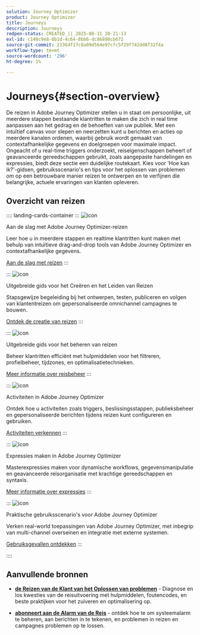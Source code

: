 ```yaml
---
solution: Journey Optimizer
product: Journey Optimizer
title: Journeys
description: Journeys
redpen-status: CREATED_||_2025-08-11_20-21-13
exl-id: c148c9e8-8b1d-4c64-8bb6-dc86898cb672
source-git-commit: 21364f17c8a09d564e97cfc5f29f742dd8f32f4a
workflow-type: tm+mt
source-wordcount: '296'
ht-degree: 1%

---
```


# Journeys{#section-overview}

De reizen in Adobe Journey Optimizer stellen u in staat om persoonlijke, uit meerdere stappen bestaande klantritten te maken die zich in real time aanpassen aan het gedrag en de behoeften van uw publiek. Met een intuïtief canvas voor slepen en neerzetten kunt u berichten en acties op meerdere kanalen ordenen, waarbij gebruik wordt gemaakt van contextafhankelijke gegevens en doelgroepen voor maximale impact. Ongeacht of u real-time triggers onderzoekt, reiseigenschappen beheert of geavanceerde gereedschappen gebruikt, zoals aangepaste handelingen en expressies, biedt deze sectie een duidelijke routekaart. Kies voor &#39;Hoe kan ik?&#39;-gidsen, gebruiksscenario&#39;s en tips voor het oplossen van problemen om op een betrouwbare manier reizen te ontwerpen en te verfijnen die belangrijke, actuele ervaringen van klanten opleveren.

## Overzicht van reizen

:::: landing-cards-container
:::
![icon](https://cdn.experienceleague.adobe.com/icons/circle-play.svg?lang=nl-NL)

Aan de slag met Adobe Journey Optimizer-reizen

Leer hoe u in meerdere stappen en realtime klantritten kunt maken met behulp van intuïtieve drag-and-drop tools van Adobe Journey Optimizer en contextafhankelijke gegevens.

[Aan de slag met reizen](../using/building-journeys/journey.md)
:::

:::
![icon](https://cdn.experienceleague.adobe.com/icons/list-check.svg?lang=nl-NL)

Uitgebreide gids voor het Creëren en het Leiden van Reizen

Stapsgewijze begeleiding bij het ontwerpen, testen, publiceren en volgen van klantentreizen om gepersonaliseerde omnichannel campagnes te bouwen.

[Ontdek de creatie van reizen](create-journey-landing-page.md)
:::

:::
![icon](https://cdn.experienceleague.adobe.com/icons/gear.svg?lang=nl-NL)

Uitgebreide gids voor het beheren van reizen

Beheer klantritten efficiënt met hulpmiddelen voor het filtreren, profielbeheer, tijdzones, en optimalisatietechnieken.

[Meer informatie over reisbeheer](manage-journey-landing-page.md)
:::

:::
![icon](https://cdn.experienceleague.adobe.com/icons/puzzle-piece.svg?lang=nl-NL)

Activiteiten in Adobe Journey Optimizer

Ontdek hoe u activiteiten zoals triggers, beslissingsstappen, publieksbeheer en gepersonaliseerde berichten tijdens reizen kunt configureren en gebruiken.

[Activiteiten verkennen](about-journey-building-landing-page.md)
:::

:::
![icon](https://cdn.experienceleague.adobe.com/icons/code-branch.svg?lang=nl-NL)

Expressies maken in Adobe Journey Optimizer

Masterexpressies maken voor dynamische workflows, gegevensmanipulatie en geavanceerde reisorganisatie met krachtige gereedschappen en syntaxis.

[Meer informatie over expressies](building-advanced-conditions-journeys-landing-page.md)
:::

:::
![icon](https://cdn.experienceleague.adobe.com/icons/bullseye.svg?lang=nl-NL)

Praktische gebruiksscenario&#39;s voor Adobe Journey Optimizer

Verken real-world toepassingen van Adobe Journey Optimizer, met inbegrip van multi-channel overseinen en integratie met externe systemen.

[Gebruiksgevallen ontdekken](journey-use-cases-landing-page.md)
:::

::::


## Aanvullende bronnen

- **[de Reizen van de Klant van het Oplossen van problemen](troubleshoot-journey-landing-page.md)** - Diagnose en los kwesties van de reisuitvoering met hulpmiddelen, foutencodes, en beste praktijken voor het zuiveren en optimalisering op.

- **[abonneert aan de Alarm van de Reis](../using/reports/alerts.md)** - ontdek hoe te om systeemalarm te beheren, aan berichten in te tekenen, en problemen in reizen en campagnes problemen op te lossen.



